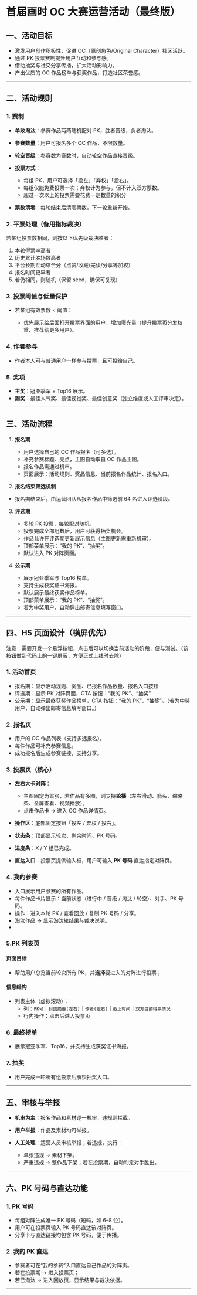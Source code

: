 # 首届画时 OC 大赛运营活动（最终版）

## 一、活动目标

- 激发用户创作积极性，促进 OC（原创角色/Original Character）社区活跃。
- 通过 PK 投票赛制提升用户互动和参与感。
- 借助抽奖与社交分享传播，扩大活动影响力。
- 产出优质的 OC 作品榜单与获奖作品，打造社区荣誉感。

---

## 二、活动规则

### 1. 赛制

- **单败淘汰**：参赛作品两两随机配对 PK，胜者晋级，负者淘汰。
- **参赛数量**：用户可报名多个 OC 作品，不限数量。
- **轮空晋级**：参赛数为奇数时，自动轮空作品直接晋级。
- **投票方式**：

  - 每组 PK，用户可选择「投左」「弃权」「投右」。
  - 每组仅能免费投票一次；弃权计为参与，但不计入双方票数。
  - 超过一次以上的投票需要花费一定数量的积分

- **票数清零**：每轮结束后清零票数，下一轮重新开始。

### 2. 平票处理（备用指标裁决）

若某组投票数相同，则按以下优先级裁决胜者：

1. 本轮得票率高者
2. 历史累计胜场数高者
3. 平台长期互动综合分（点赞/收藏/完读/分享等加权）
4. 报名时间更早者
5. 若仍相同，则随机（保留 seed，确保可复现）

### 3. 投票阈值与低量保护

- 若某组有效票数 < 阈值：

  - 优先展示给后面打开投票界面的用户，增加曝光量（提升投票页分发权重、推荐给更多用户）。

### 4. 作者参与

- 作者本人可与普通用户一样参与投票，且可投给自己。

### 5. 奖项

- **主奖**：冠亚季军 + Top16 展示。
- **副奖**：最佳人气奖、最佳视觉奖、最佳创意奖（独立维度或人工评审决定）。

---

## 三、活动流程

1. **报名期**

   - 用户选择自己的 OC 作品报名（可多选）。
   - 补充参赛标题、亮点，主图自动取自 OC 作品主图。
   - 报名作品需通过机审。
   - 页面展示：活动规则、奖品信息、当前报名作品统计、报名入口。

2. **报名结束筛选机制**

- 报名期结束后，由运营团队从报名作品中筛选前 64 名进入评选阶段。

3. **评选期**

   - 多轮 PK 投票，每轮配对随机。
   - 投票完成全部组数后，用户可获得抽奖机会。
   - 作品允许在评选期更新展示信息（主图更新需重新机审）。
   - 顶部菜单展示：“我的 PK”、“抽奖”。
   - 默认进入 PK 对阵页面。

4. **公示期**

   - 展示冠亚季军与 Top16 榜单。
   - 支持生成获奖证书海报。
   - 默认展示最终获奖作品榜单。
   - 顶部菜单展示：“我的 PK”、“抽奖”。
   - 若为中奖用户，自动弹出邮寄信息填写窗口。

---

## 四、H5 页面设计（横屏优先）

注意：需要开发一个悬浮按钮，点击后可以切换当前活动的阶段，便与测试。（该按钮做到代码上的一键屏蔽，方便正式上线时去除）

### 1. 活动首页

- 报名期：显示活动规则、奖品、已报名作品数量、报名入口按钮
- 评选期：显示 PK 对阵页面，CTA 按钮：“我的 PK”、“抽奖”
- 公示期：显示最终获奖作品榜单，CTA 按钮：“我的 PK”、“抽奖”。（若为中奖用户，自动弹出邮寄信息填写窗口。）

### 2. 报名页

- 用户的 OC 作品列表（支持多选报名）。
- 每件作品可补充参赛信息。
- 成功报名后生成参赛链接，支持分享。

### 3. 投票页（核心）

- **左右大卡对阵**：

  - 主图固定为首张，若作品有多图，则支持**轮播**（左右滑动、箭头、缩略条、全屏查看、视频播放）。
  - 点击作品卡 → 进入 OC 作品详情页。

- **操作区**：底部固定按钮「投左 / 弃权 / 投右」。
- **状态条**：顶部显示轮次、剩余时间、PK 号码。
- **进度条**：X / Y 组已完成。
- **直达入口**：投票页提供输入框，用户可输入 **PK 号码** 直达指定对阵页。

### 4. 我的参赛

- 入口展示用户参赛的所有作品。
- 每件作品卡片显示：当前状态（进行中 / 晋级 / 淘汰 / 轮空）、对手、PK 号码。
- 操作：进入本轮 PK / 查看回放 / 复制 PK 号码 / 分享。
- 淘汰作品 → 显示淘汰轮结果与裁决说明。
-

### 5.PK 列表页

#### 页面目标

- 帮助用户总览当前轮次所有 PK，并**选择**要进入的对阵进行投票；

#### 信息结构

- 列表主体（虚拟滚动）：
  - 列：`PK号`｜`封面摘要(左右)`｜`作者(左右)`｜`截止时间`｜`双方目前得票情况`
  - 行内操作：点击后进入投票页

### 6. 最终榜单

- 展示冠亚季军、Top16，并支持生成获奖证书海报。

### 7. 抽奖

- 用户完成一轮所有组投票后解锁抽奖入口。

---

## 五、审核与举报

- **机审为主**：报名作品和素材逐一机审，违规则拦截。
- **用户举报**：作品及素材均可举报。
- **人工处理**：运营人员审核举报；若违规，执行：

  - 单张违规 → 素材下架。
  - 严重违规 → 整作品下架；若在投票期，自动判定对手胜出。

---

## 六、PK 号码与直达功能

### 1. PK 号码

- 每组对阵生成唯一 PK 号码（短码，如 6–8 位）。
- 用户可在投票页输入 PK 号码直达该对阵页。
- 分享卡与直达链接均包含 PK 号码，便于传播。

### 2. 我的 PK 直达

- 参赛者可在“我的参赛”入口直达自己作品的对阵页。
- 若在投票期 → 进入投票页；
- 若已淘汰 → 进入回放页，显示结果与裁决依据。

---

